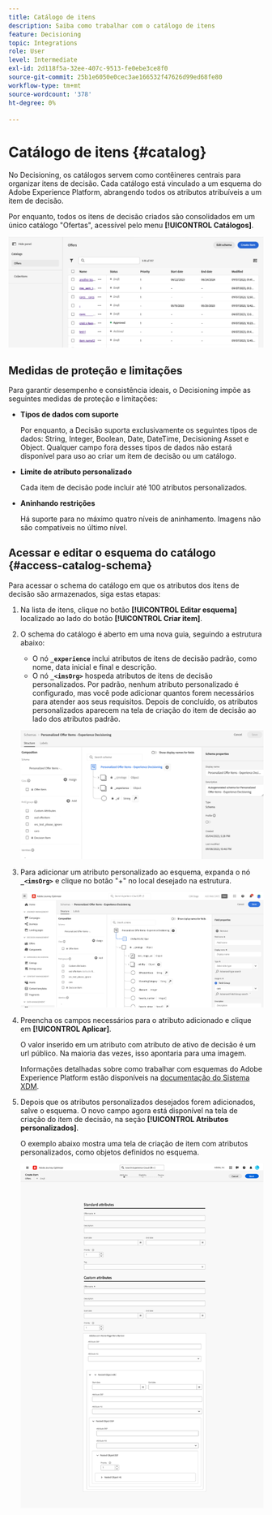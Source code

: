 ```yaml
---
title: Catálogo de itens
description: Saiba como trabalhar com o catálogo de itens
feature: Decisioning
topic: Integrations
role: User
level: Intermediate
exl-id: 2d118f5a-32ee-407c-9513-fe0ebe3ce8f0
source-git-commit: 25b1e6050e0cec3ae166532f47626d99ed68fe80
workflow-type: tm+mt
source-wordcount: '378'
ht-degree: 0%

---
```


# Catálogo de itens {#catalog}

No Decisioning, os catálogos servem como contêineres centrais para organizar itens de decisão. Cada catálogo está vinculado a um esquema do Adobe Experience Platform, abrangendo todos os atributos atribuíveis a um item de decisão.

Por enquanto, todos os itens de decisão criados são consolidados em um único catálogo &quot;Ofertas&quot;, acessível pelo menu **[!UICONTROL Catálogos]**.

![](assets/catalogs-list.png)

## Medidas de proteção e limitações

Para garantir desempenho e consistência ideais, o Decisioning impõe as seguintes medidas de proteção e limitações:

* **Tipos de dados com suporte**

  Por enquanto, a Decisão suporta exclusivamente os seguintes tipos de dados: String, Integer, Boolean, Date, DateTime, Decisioning Asset e Object. Qualquer campo fora desses tipos de dados não estará disponível para uso ao criar um item de decisão ou um catálogo.


* **Limite de atributo personalizado**

  Cada item de decisão pode incluir até 100 atributos personalizados.

* **Aninhando restrições**

  Há suporte para no máximo quatro níveis de aninhamento. Imagens não são compatíveis no último nível.

## Acessar e editar o esquema do catálogo {#access-catalog-schema}

Para acessar o schema do catálogo em que os atributos dos itens de decisão são armazenados, siga estas etapas:

1. Na lista de itens, clique no botão **[!UICONTROL Editar esquema]** localizado ao lado do botão **[!UICONTROL Criar item]**.

1. O schema do catálogo é aberto em uma nova guia, seguindo a estrutura abaixo:

   * O nó **`_experience`** inclui atributos de itens de decisão padrão, como nome, data inicial e final e descrição.
   * O nó **`_<imsOrg>`** hospeda atributos de itens de decisão personalizados. Por padrão, nenhum atributo personalizado é configurado, mas você pode adicionar quantos forem necessários para atender aos seus requisitos. Depois de concluído, os atributos personalizados aparecem na tela de criação do item de decisão ao lado dos atributos padrão.

   ![](assets/catalogs-schema.png)

1. Para adicionar um atributo personalizado ao esquema, expanda o nó **`_<imsOrg>`** e clique no botão &quot;+&quot; no local desejado na estrutura.

   ![](assets/catalogs-add.png)

1. Preencha os campos necessários para o atributo adicionado e clique em **[!UICONTROL Aplicar]**.

   O valor inserido em um atributo com atributo de ativo de decisão é um url público. Na maioria das vezes, isso apontaria para uma imagem.

   Informações detalhadas sobre como trabalhar com esquemas do Adobe Experience Platform estão disponíveis na [documentação do Sistema XDM](https://experienceleague.adobe.com/docs/experience-platform/xdm/ui/overview.html?lang=pt-BR).

1. Depois que os atributos personalizados desejados forem adicionados, salve o esquema. O novo campo agora está disponível na tela de criação do item de decisão, na seção **[!UICONTROL Atributos personalizados]**.


   O exemplo abaixo mostra uma tela de criação de item com atributos personalizados, como objetos definidos no esquema.

   ![](assets/custom-attributes.png)

